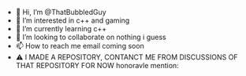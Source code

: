 - 👋 Hi, I’m @ThatBubbledGuy
- 👀 I’m interested in c++ and gaming
- 🌱 I’m currently learning c++ 
- 💞️ I’m looking to collaborate on nothing i guess
- 📫 How to reach me email coming soon
- ⚠️ I MADE A REPOSITORY, CONTANCT ME FROM DISCUSSIONS OF THAT REPOSITORY FOR NOW
honoravle mention:
<!---
ThatBubbledGuy/ThatBubbledGuy is a ✨ special ✨ repository because its `README.md` (this file) appears on your GitHub profile.
You can click the Preview link to take a look at your changes.
--->
